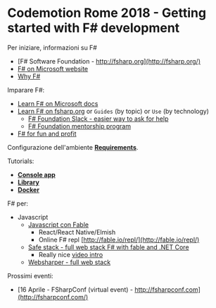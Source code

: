 # Codemotion Rome 2018 - Getting started with F# development

Per iniziare, informazioni su F#

- [F# Software Foundation - http://fsharp.org](http://fsharp.org/)
- [F# on Microsoft website](https://www.microsoft.com/net/learn/languages/fsharp/)
- [Why F#](https://fsharpforfunandprofit.com/why-use-fsharp/)

Imparare F#:

- [Learn F# on Microsoft docs](https://docs.microsoft.com/en-us/dotnet/fsharp/)
- [Learn F# on fsharp.org](http://fsharp.org/learn.html) or `Guides` (by topic) or `Use` (by technology)
  - [F# Foundation Slack - easier way to ask for help](http://fsharp.org/guides/slack/)
  - [F# Foundation mentorship program](http://fsharp.org/mentorship/index.html)
- [F# for fun and profit](https://fsharpforfunandprofit.com/)

Configurazione dell'ambiente <a href="{{ site.baseurl }}{% link requirements.md %}"><strong>Requirements</strong></a>.

Tutorials:

- <a href="{{ site.baseurl }}{% link consoleapp.md %}"><strong>Console app</strong></a>
- <a href="{{ site.baseurl }}{% link library.md %}"><strong>Library</strong></a>
- <a href="{{ site.baseurl }}{% link docker.md %}"><strong>Docker</strong></a>

F# per:

- Javascript
  - [Javascript con Fable](http://fable.io/)
    - React/React Native/Elmish
    - Online F# repl [http://fable.io/repl/](http://fable.io/repl/)
  - [Safe stack - full web stack F# with fable and .NET Core](https://safe-stack.github.io/docs/intro/)
    - Really nice [video intro](https://skillsmatter.com/skillscasts/11308-safe-apps-with-f-web-stack)
  - [Websharper - full web stack](https://websharper.com/)

Prossimi eventi:

- [16 Aprile - FSharpConf (virtual event) - http://fsharpconf.com](http://fsharpconf.com/)

